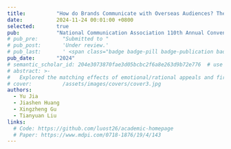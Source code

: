 ```yaml
---
title:          "How do Brands Communicate with Overseas Audiences? The Matching Effect between Narrative Style and Narrative Person"
date:           2024-11-24 00:01:00 +0800
selected:       true
pub:            "National Communication Association 110th Annual Convention (NCA)"
# pub_pre:        "Submitted to "
# pub_post:       'Under review.'
# pub_last:       ' <span class="badge badge-pill badge-publication badge-success">Spotlight</span>'
pub_date:       "2024"
# semantic_scholar_id: 204e3073870fae3d05bcbc2f6a8e263d9b72e776  # use this to retrieve citation count
# abstract: >-
#   Explored the matching effects of emotional/rational appeals and first-/third-person narratives in social media advertising, revealing a dual-pathway mechanism by which different combinations influence consumer attitudes.
# cover:          /assets/images/covers/cover3.jpg
authors:
  - Yu Jia
  - Jiashen Huang
  - Xingzheng Gu
  - Tianyuan Liu
links:
  # Code: https://github.com/luost26/academic-homepage
  # Paper: https://www.mdpi.com/0718-1876/19/4/143
---
```

